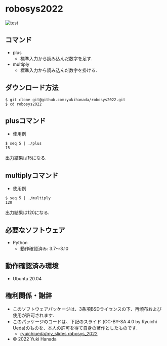# robosys2022
![test](https://github.com/yukihanada/robosys2022/actions/workflows/test.yml/badge.svg)
## コマンド
* plus
  * 標準入力から読み込んだ数字を足す.
* multiply
  * 標準入力から読み込んだ数字を掛ける.

## ダウンロード方法
```
$ git clone git@github.com:yukihanada/robosys2022.git
$ cd robosys2022
```

## plusコマンド
* 使用例
```
$ seq 5 | ./plus
15
```
出力結果は15になる.

## multiplyコマンド
* 使用例
```
$ seq 5 | ./multiply
120
```
出力結果は120になる.

## 必要なソフトウェア
* Python
  * 動作確認済み: 3.7～3.10

## 動作確認済み環境
* Ubuntu 20.04

## 権利関係・謝辞
* このソフトウェアパッケージは、3条項BSDライセンスの下、再頒布および使用が許可されます.
* このパッケージのコードは、下記のスライド (CC-BY-SA 4.0 by Ryuichi Ueda)のものを、本人の許可を得て自身の著作としたものです.
  * [ryuichiueda/my_slides robosys_2022](https://github.com/ryuichiueda/my_slides/tree/master/robosys_2022)
* © 2022 Yuki Hanada
